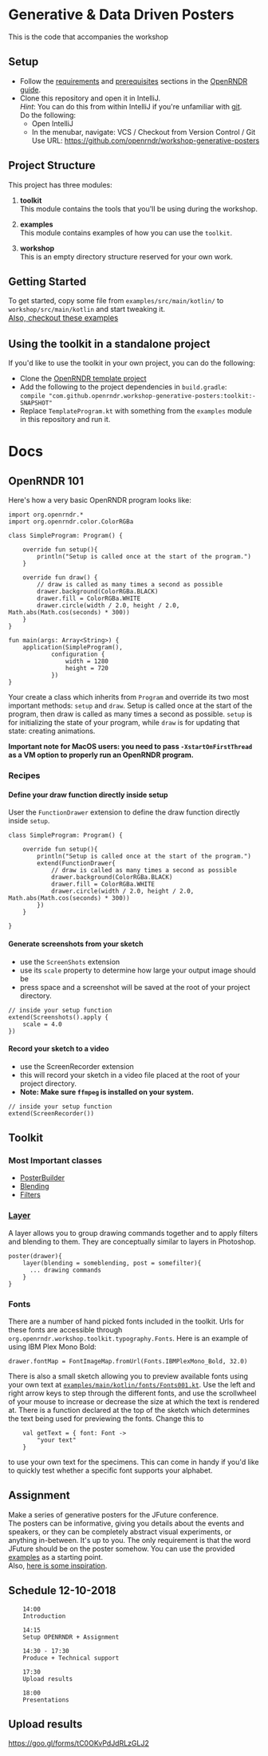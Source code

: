# Generative & Data Driven Posters

This is the code that accompanies the workshop

## Setup

 - Follow the [requirements](https://guide.openrndr.org/#/Tutorial_Start?id=requirements) and [prerequisites](https://guide.openrndr.org/#/Tutorial_Start?id=setting-up-prerequisites()) sections in the [OpenRNDR guide](https://guide.openrndr.org/).
 - Clone this repository and open it in IntelliJ.<br>
   *Hint*: You can do this from within IntelliJ if you're unfamiliar with [git](https://git-scm.com/).<br>
   Do the following:
   - Open IntelliJ
   - In the menubar, navigate: VCS / Checkout from Version Control / Git<br>
     Use URL: https://github.com/openrndr/workshop-generative-posters


## Project Structure
This project has three modules:

1. **toolkit**<br>
This module contains the tools that you'll be using during the workshop.

2. **examples**<br>
This module contains examples of how you can use the `toolkit`.

3. **workshop**<br>
This is an empty directory structure reserved for your own work.

## Getting Started
To get started, copy some file from `examples/src/main/kotlin/` to `workshop/src/main/kotlin` and start tweaking it.<br>
<span style="font-size: 15px">
[Also, checkout these examples](examples/README.md)
</span>


## Using the toolkit in a standalone project
If you'd like to use the toolkit in your own project, you can do the following:
- Clone the [OpenRNDR template project](https://github.com/openrndr/openrndr-gradle-template)
- Add the following to the project dependencies in `build.gradle`:<br>
```compile "com.github.openrndr.workshop-generative-posters:toolkit:-SNAPSHOT"```
- Replace `TemplateProgram.kt` with something from the `examples` module in this repository and run it.


# Docs

## OpenRNDR 101

Here's how a very basic OpenRNDR program looks like:
```
import org.openrndr.*
import org.openrndr.color.ColorRGBa

class SimpleProgram: Program() {

    override fun setup(){
        println("Setup is called once at the start of the program.")
    }

    override fun draw() {
        // draw is called as many times a second as possible
        drawer.background(ColorRGBa.BLACK)
        drawer.fill = ColorRGBa.WHITE
        drawer.circle(width / 2.0, height / 2.0, Math.abs(Math.cos(seconds) * 300))
    }
}

fun main(args: Array<String>) {
    application(SimpleProgram(),
            configuration {
                width = 1280
                height = 720
            })
}
```

Your create a class which inherits from `Program` and override its two most important methods: `setup` and `draw`.
Setup is called once at the start of the program, then draw is called as many times a second as possible.
`setup` is for initializing the state of your program, while `draw` is for updating that state: creating animations.


**Important note for MacOS users: you need to pass `-XstartOnFirstThread` as a VM option to properly run an OpenRNDR program.**

### Recipes

#### Define your draw function directly inside setup
User the `FunctionDrawer` extension to define the draw function directly inside `setup`.
```
class SimpleProgram: Program() {

    override fun setup(){
        println("Setup is called once at the start of the program.")
        extend(FunctionDrawer{
            // draw is called as many times a second as possible
            drawer.background(ColorRGBa.BLACK)
            drawer.fill = ColorRGBa.WHITE
            drawer.circle(width / 2.0, height / 2.0, Math.abs(Math.cos(seconds) * 300))
        })
    }

}
```



#### Generate screenshots from your sketch
- use the `ScreenShots` extension
- use its `scale` property to determine how large your output image should be
- press space and a screenshot will be saved at the root of your project directory.
```
// inside your setup function
extend(Screenshots().apply {
    scale = 4.0
})
```


#### Record your sketch to a video
- use the ScreenRecorder extension
- this will record your sketch in a video file placed at the root of your project directory.
- **Note: Make sure `ffmpeg` is installed on your system.**
```
// inside your setup function
extend(ScreenRecorder())
```



## Toolkit

### Most Important classes
- [PosterBuilder](https://github.com/openrndr/workshop-generative-posters/blob/master/toolkit/src/main/kotlin/org/openrndr/workshop/toolkit/poster/PosterBuilder.kt)
- [Blending](https://github.com/openrndr/workshop-generative-posters/blob/master/toolkit/src/main/kotlin/org/openrndr/workshop/toolkit/filters/Blending.kt)
- [Filters](https://github.com/openrndr/workshop-generative-posters/blob/master/toolkit/src/main/kotlin/org/openrndr/workshop/toolkit/filters/Waves.kt)

### [Layer](https://github.com/openrndr/workshop-generative-posters/blob/master/toolkit/src/main/kotlin/org/openrndr/workshop/toolkit/poster/PosterBuilder.kt#L13)
A layer allows you to group drawing commands together and to apply filters and blending to them. They are conceptually similar to layers in Photoshop.
```
poster(drawer){
    layer(blending = someblending, post = somefilter){
      ... drawing commands
    }
}
```

### Fonts
There are a number of hand picked fonts included in the toolkit.
Urls for these fonts are accessible through `org.openrndr.workshop.toolkit.typography.Fonts`.
Here is an example of using IBM Plex Mono Bold:
```
drawer.fontMap = FontImageMap.fromUrl(Fonts.IBMPlexMono_Bold, 32.0)
```

There is also a small sketch allowing you to preview available fonts using your own text at
[`examples/main/kotlin/fonts/Fonts001.kt`](https://github.com/openrndr/workshop-generative-posters/blob/master/examples/src/main/kotlin/fonts/Fonts001.kt). Use the left and right arrow keys to step through the different fonts, and use the scrollwheel of your mouse to increase or decrease the size at which the text is rendered at.
There is a function declared at the top of the sketch which determines the text being used for previewing the fonts.
Change this to
```
    val getText = { font: Font ->
        "your text"
    }
```
to use your own text for the specimens.
This can come in handy if you'd like to quickly test whether a specific font supports your alphabet.

## Assignment

Make a series of generative posters for the JFuture conference.<br>
The posters can be informative, giving you details about the events and speakers, or they can be completely abstract visual experiments, or anything in-between. It's up to you.
The only requirement is that the word JFuture should be on the poster somehow.
You can use the provided [examples](https://github.com/openrndr/workshop-generative-posters/tree/master/examples) as a starting point.<br>
Also, [here is some inspiration](https://github.com/openrndr/workshop-generative-posters/blob/master/inspiration.md).<br>

## Schedule 12-10-2018
        
        14:00
        Introduction
        
        14:15
        Setup OPENRNDR + Assignment
        
        14:30 - 17:30
        Produce + Technical support 
        
        17:30
        Upload results
        
        18:00
        Presentations
        

 ## Upload results
 
https://goo.gl/forms/tC0OKvPdJdRLzGLJ2
